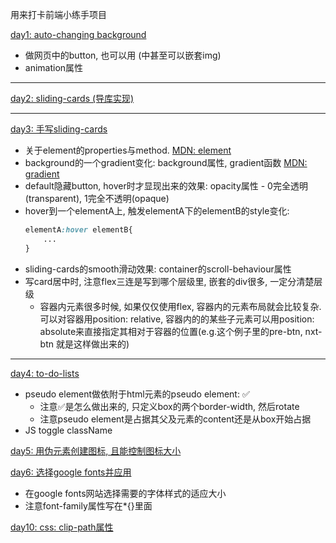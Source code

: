用来打卡前端小练手项目

[day1: auto-changing background](./Day1/index.html)
+ 做网页中的button, 也可以用<a> (<a>中甚至可以嵌套img)
+ animation属性

---

[day2: sliding-cards (导库实现)](./Day2/index.html)

---

[day3: 手写sliding-cards](./Day3/index.html)
+ 关于element的properties与method. [MDN: element](https://developer.mozilla.org/en-US/docs/Web/API/Element)
+ background的一个gradient变化: background属性, gradient函数 [MDN: gradient](https://developer.mozilla.org/en-US/docs/Web/CSS/gradient)
+ default隐藏button, hover时才显现出来的效果: opacity属性 - 0完全透明(transparent), 1完全不透明(opaque)
+ hover到一个elementA上, 触发elementA下的elementB的style变化: 
    ```css
    elementA:hover elementB{
        ...
    }
    ```
+ sliding-cards的smooth滑动效果: container的scroll-behaviour属性
+ 写card居中时, 注意flex三连是写到哪个层级里, 嵌套的div很多, 一定分清楚层级
  + 容器内元素很多时候, 如果仅仅使用flex, 容器内的元素布局就会比较复杂.  可以对容器用position: relative, 容器内的的某些子元素可以用position: absolute来直接指定其相对于容器的位置(e.g.这个例子里的pre-btn, nxt-btn 就是这样做出来的)

---
[day4: to-do-lists](./Day4/index.html)
+ pseudo element做依附于html元素的pseudo element: ✅
  + 注意✅是怎么做出来的, 只定义box的两个border-width, 然后rotate
  + 注意pseudo element是占据其父及元素的content还是从box开始占据
+ JS toggle className

[day5: 用伪元素创建图标, 且能控制图标大小](./Day5/index.html)

[day6: 选择google fonts并应用](./Day6/index.html)
+ 在google fonts网站选择需要的字体样式的适应大小
+ 注意font-family属性写在*{}里面


[day10: css: clip-path属性]()